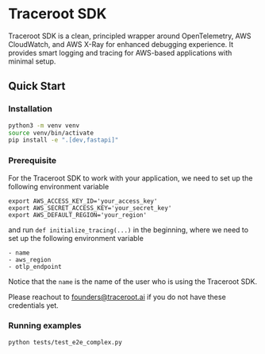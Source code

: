 # Traceroot SDK

Traceroot SDK is a clean, principled wrapper around OpenTelemetry, AWS CloudWatch, and AWS X-Ray for enhanced debugging experience. It provides smart logging and tracing for AWS-based applications with minimal setup.

## Quick Start

### Installation

```bash
python3 -m venv venv
source venv/bin/activate
pip install -e ".[dev,fastapi]"
```

### Prerequisite
For the Traceroot SDK to work with your application, we need to set up the
following environment variable
```
export AWS_ACCESS_KEY_ID='your_access_key'
export AWS_SECRET_ACCESS_KEY='your_secret_key'
export AWS_DEFAULT_REGION='your_region'
```
and run `def initialize_tracing(...)` in the beginning, where we need to set up
the following environment variable
```
- name
- aws_region
- otlp_endpoint
```

Notice that the `name` is the name of the user who is using the Traceroot SDK.

Please reachout to founders@traceroot.ai if you do not have these credentials
yet.

### Running examples
```bash
python tests/test_e2e_complex.py
```
